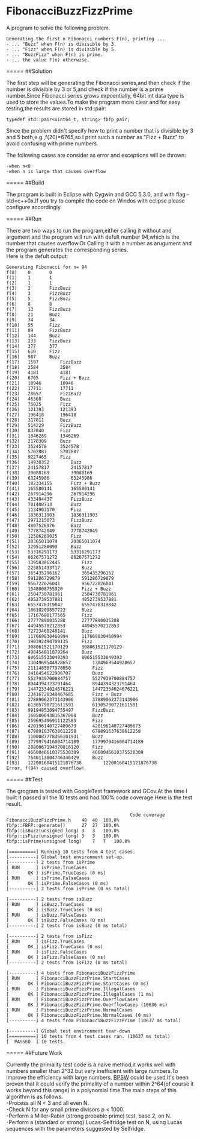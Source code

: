 # FibonacciBuzzFizzPrime
A program to solve the following problem.  
  
	Generating the first n Fibonacci numbers F(n), printing ...  
	- ... "Buzz" when F(n) is divisible by 3.  
	- ... "Fizz" when F(n) is divisible by 5.  
	- ... "BuzzFizz" when F(n) is prime.  
	- ... the value F(n) otherwise.  
	  
=====
##Solution

The first step will be generating the Fibonacci series,and then check if the number is divisible by 3 or 5,and check if the number is a prime number.Since Fibonacci series grows expoentially, 64bit int data type is used to store the values.To make the program more clear and for easy testing,the results are stored in std::pair:  
  
	typedef std::pair<uint64_t, string> fbfp_pair;  
  
Since the problem didn't specify how to print a number that is divisible by 3 and 5 both,e.g.,f(20)=6765,so I print such a number as "Fizz + Buzz" to avoid confusing with prime numbers.  
  
The following cases are consider as error and exceptions will be thrown:  
  
	-when n<0  
	-when n is large that causes overflow  
  
=====
##Build

The program is built in Eclipse with Cygwin and GCC 5.3.0, and with flag -std=c++0x.If you try to compile the code on Windos with eclipse please configure accordingly.

=====
##Run

There are two ways to run the program,either calling it without and argument and the program will run with defult number 94,which is the number that causes overflow.Or Calling it with a number as arugument and the program generates the corresponding series.  
Here is the defult output:  
  
	Generating Fibonacci for n= 94  
	f(0)	0		0  
	f(1)	1		1  
	f(2)	1		1  
	f(3)	2		FizzBuzz  
	f(4)	3		FizzBuzz  
	f(5)	5		FizzBuzz  
	f(6)	8		8  
	f(7)	13		FizzBuzz  
	f(8)	21		Buzz  
	f(9)	34		34  
	f(10)	55		Fizz  
	f(11)	89		FizzBuzz  
	f(12)	144		Buzz  
	f(13)	233		FizzBuzz  
	f(14)	377		377  
	f(15)	610		Fizz  
	f(16)	987		Buzz  
	f(17)	1597		FizzBuzz  
	f(18)	2584		2584  
	f(19)	4181		4181  
	f(20)	6765		Fizz + Buzz  
	f(21)	10946		10946  
	f(22)	17711		17711  
	f(23)	28657		FizzBuzz  
	f(24)	46368		Buzz  
	f(25)	75025		Fizz  
	f(26)	121393		121393  
	f(27)	196418		196418  
	f(28)	317811		Buzz  
	f(29)	514229		FizzBuzz  
	f(30)	832040		Fizz  
	f(31)	1346269		1346269  
	f(32)	2178309		Buzz  
	f(33)	3524578		3524578  
	f(34)	5702887		5702887  
	f(35)	9227465		Fizz  
	f(36)	14930352		Buzz  
	f(37)	24157817		24157817  
	f(38)	39088169		39088169  
	f(39)	63245986		63245986  
	f(40)	102334155		Fizz + Buzz  
	f(41)	165580141		165580141  
	f(42)	267914296		267914296  
	f(43)	433494437		FizzBuzz  
	f(44)	701408733		Buzz  
	f(45)	1134903170		Fizz  
	f(46)	1836311903		1836311903  
	f(47)	2971215073		FizzBuzz  
	f(48)	4807526976		Buzz  
	f(49)	7778742049		7778742049  
	f(50)	12586269025		Fizz  
	f(51)	20365011074		20365011074  
	f(52)	32951280099		Buzz  
	f(53)	53316291173		53316291173  
	f(54)	86267571272		86267571272  
	f(55)	139583862445		Fizz  
	f(56)	225851433717		Buzz  
	f(57)	365435296162		365435296162  
	f(58)	591286729879		591286729879  
	f(59)	956722026041		956722026041  
	f(60)	1548008755920		Fizz + Buzz  
	f(61)	2504730781961		2504730781961  
	f(62)	4052739537881		4052739537881  
	f(63)	6557470319842		6557470319842  
	f(64)	10610209857723		Buzz  
	f(65)	17167680177565		Fizz  
	f(66)	27777890035288		27777890035288  
	f(67)	44945570212853		44945570212853  
	f(68)	72723460248141		Buzz  
	f(69)	117669030460994		117669030460994  
	f(70)	190392490709135		Fizz  
	f(71)	308061521170129		308061521170129  
	f(72)	498454011879264		Buzz  
	f(73)	806515533049393		806515533049393  
	f(74)	1304969544928657		1304969544928657  
	f(75)	2111485077978050		Fizz  
	f(76)	3416454622906707		Buzz  
	f(77)	5527939700884757		5527939700884757  
	f(78)	8944394323791464		8944394323791464  
	f(79)	14472334024676221		14472334024676221  
	f(80)	23416728348467685		Fizz + Buzz  
	f(81)	37889062373143906		37889062373143906  
	f(82)	61305790721611591		61305790721611591  
	f(83)	99194853094755497		FizzBuzz  
	f(84)	160500643816367088		Buzz  
	f(85)	259695496911122585		Fizz  
	f(86)	420196140727489673		420196140727489673  
	f(87)	679891637638612258		679891637638612258  
	f(88)	1100087778366101931		Buzz  
	f(89)	1779979416004714189		1779979416004714189  
	f(90)	2880067194370816120		Fizz  
	f(91)	4660046610375530309		4660046610375530309  
	f(92)	7540113804746346429		Buzz  
	f(93)	12200160415121876738		12200160415121876738  
	Error, f(94) caused overflow!  

=====
##Test

The grogram is tested with GoogleTest framework and GCov.At the time I built it passed all the 10 tests and had 100% code coverage.Here is the test result.  
  
	                                              Code coverage						  
	FibonacciBuzzFizzPrime.h	40	40	100.0%  
	fbfp::FBFP::generate()		27	27	100.0%  
	fbfp::isBuzz(unsigned long)	3	3	100.0%  
	fbfp::isFizz(unsigned long)	3	3	100.0%  
	fbfp::isPrime(unsigned long)	7	7	100.0%  
  
	[==========] Running 10 tests from 4 test cases.  
	[----------] Global test environment set-up.  
	[----------] 2 tests from isPrime  
	[ RUN      ] isPrime.TrueCases  
	[       OK ] isPrime.TrueCases (0 ms)  
	[ RUN      ] isPrime.FalseCases  
	[       OK ] isPrime.FalseCases (0 ms)  
	[----------] 2 tests from isPrime (0 ms total)  
  
	[----------] 2 tests from isBuzz  
	[ RUN      ] isBuzz.TrueCases  
	[       OK ] isBuzz.TrueCases (0 ms)  
	[ RUN      ] isBuzz.FalseCases  
	[       OK ] isBuzz.FalseCases (0 ms)  
	[----------] 2 tests from isBuzz (0 ms total)  
  
	[----------] 2 tests from isFizz  
	[ RUN      ] isFizz.TrueCases  
	[       OK ] isFizz.TrueCases (0 ms)  
	[ RUN      ] isFizz.FalseCases  
	[       OK ] isFizz.FalseCases (0 ms)  
	[----------] 2 tests from isFizz (0 ms total)  
  
	[----------] 4 tests from FibonacciBuzzFizzPrime  
	[ RUN      ] FibonacciBuzzFizzPrime.StartCases  
	[       OK ] FibonacciBuzzFizzPrime.StartCases (0 ms)  
	[ RUN      ] FibonacciBuzzFizzPrime.IllegalCases  
	[       OK ] FibonacciBuzzFizzPrime.IllegalCases (1 ms)  
	[ RUN      ] FibonacciBuzzFizzPrime.OverflowCases  
	[       OK ] FibonacciBuzzFizzPrime.OverflowCases (10636 ms)  
	[ RUN      ] FibonacciBuzzFizzPrime.NormalCases  
	[       OK ] FibonacciBuzzFizzPrime.NormalCases (0 ms)  
	[----------] 4 tests from FibonacciBuzzFizzPrime (10637 ms total)  
  
	[----------] Global test environment tear-down  
	[==========] 10 tests from 4 test cases ran. (10637 ms total)  
	[  PASSED  ] 10 tests.  

=====
##Future Work

Currently the primality test code is a naive method,it works well with numbers smaller than 2^32 but very inefficient with large numbers.To improve the efficiency with large numbers, [BPSW](http://www.trnicely.net/misc/bpsw.html) could be used.It's been proven that it could verify the primality of a number within 2^64(of course it works beyond this range) in a polynomial time.The main steps of this algorithm is as follows.  
	-Process all N < 3 and all even N.  
	-Check N for any small prime divisors p < 1000.  
	-Perform a Miller-Rabin (strong probable prime) test, base 2, on N.  
	-Perform a (standard or strong) Lucas-Selfridge test on N, using Lucas sequences with the parameters suggested by Selfridge.  
	
